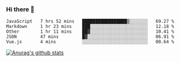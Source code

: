 ### Hi there 👋



<!--
**webB1an/webB1an** is a ✨ _special_ ✨ repository because its `README.md` (this file) appears on your GitHub profile.

Here are some ideas to get you started:

- 🔭 I’m currently working on ...
- 🌱 I’m currently learning ...
- 👯 I’m looking to collaborate on ...
- 🤔 I’m looking for help with ...
- 💬 Ask me about ...
- 📫 How to reach me: ...
- 😄 Pronouns: ...
- ⚡ Fun fact: ...
-->

<!--START_SECTION:waka-->
```text
JavaScript   7 hrs 52 mins   █████████████████▒░░░░░░░   69.27 % 
Markdown     1 hr 23 mins    ███░░░░░░░░░░░░░░░░░░░░░░   12.18 % 
Other        1 hr 11 mins    ██▓░░░░░░░░░░░░░░░░░░░░░░   10.41 % 
JSON         47 mins         █▓░░░░░░░░░░░░░░░░░░░░░░░   06.91 % 
Vue.js       4 mins          ░░░░░░░░░░░░░░░░░░░░░░░░░   00.64 % 
```
<!--END_SECTION:waka-->


[![Anurag's github stats](https://github-readme-stats.vercel.app/api?username=webB1an&show_icons=true&theme=radical)](https://github.com/anuraghazra/github-readme-stats)

